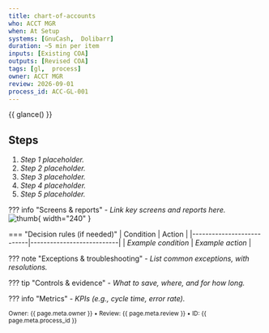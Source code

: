 ```yaml
---
title: chart-of-accounts
who: ACCT MGR
when: At Setup
systems: [GnuCash,  Dolibarr]
duration: ~5 min per item
inputs: [Existing COA]
outputs: [Revised COA]
tags: [gl,  process]
owner: ACCT MGR
review: 2026-09-01
process_id: ACC-GL-001
---
```


{{ glance() }}

## Steps
1. _Step 1 placeholder._
2. _Step 2 placeholder._
3. _Step 3 placeholder._
4. _Step 4 placeholder._
5. _Step 5 placeholder._

??? info "Screens & reports"
    - _Link key screens and reports here._  
      ![thumb](../../_images/chart-of-accounts-thumb.png){ width="240" }

=== "Decision rules (if needed)"
    | Condition                 | Action                    |
    |---------------------------|---------------------------|
    | _Example condition_       | _Example action_          |

??? note "Exceptions & troubleshooting"
    - _List common exceptions, with resolutions._

??? tip "Controls & evidence"
    - _What to save, where, and for how long._

??? info "Metrics"
    - _KPIs (e.g., cycle time, error rate)._

<small>Owner: {{ page.meta.owner }} • Review: {{ page.meta.review }} • ID: {{ page.meta.process_id }}</small>
